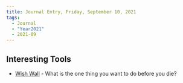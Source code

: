 ```yaml
---
title: Journal Entry, Friday, September 10, 2021
tags:
  - Journal
  - "Year2021"
  - 2021-09
---
```


## Interesting Tools

- [Wish Wall](https://www.wishwall.xyz/) - What is the one thing you want to do before you die?
